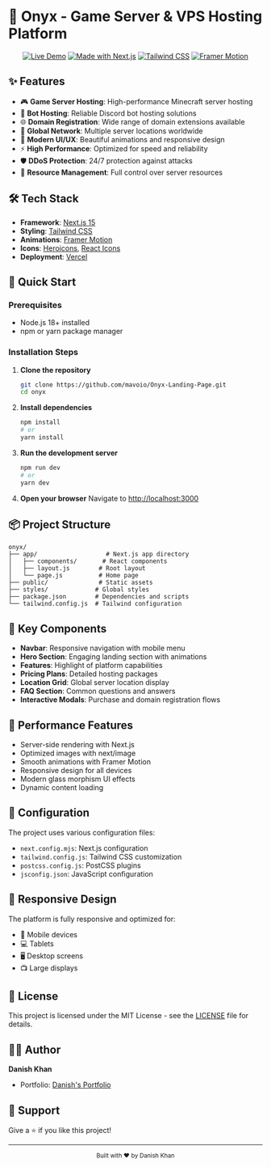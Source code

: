 # 🚀 Onyx - Game Server & VPS Hosting Platform

<div align="center">

  [![Live Demo](https://img.shields.io/badge/Live%20Demo-Visit%20Site-blue?style=for-the-badge)](https://onyx-delta-three.vercel.app)
  [![Made with Next.js](https://img.shields.io/badge/Made%20with-Next.js-000000?style=for-the-badge&logo=next.js)](https://nextjs.org)
  [![Tailwind CSS](https://img.shields.io/badge/Tailwind%20CSS-CSS%20Framework-38B2AC?style=for-the-badge&logo=tailwind-css)](https://tailwindcss.com)
  [![Framer Motion](https://img.shields.io/badge/Framer-Motion-0055FF?style=for-the-badge&logo=framer)](https://www.framer.com/motion/)
</div>

## ✨ Features

- 🎮 **Game Server Hosting**: High-performance Minecraft server hosting
- 🤖 **Bot Hosting**: Reliable Discord bot hosting solutions
- 🌐 **Domain Registration**: Wide range of domain extensions available
- 🚀 **Global Network**: Multiple server locations worldwide
- 💫 **Modern UI/UX**: Beautiful animations and responsive design
- ⚡ **High Performance**: Optimized for speed and reliability
- 🛡️ **DDoS Protection**: 24/7 protection against attacks
- 🎯 **Resource Management**: Full control over server resources

## 🛠️ Tech Stack

- **Framework**: [Next.js 15](https://nextjs.org/)
- **Styling**: [Tailwind CSS](https://tailwindcss.com/)
- **Animations**: [Framer Motion](https://www.framer.com/motion/)
- **Icons**: [Heroicons](https://heroicons.com/), [React Icons](https://react-icons.github.io/react-icons/)
- **Deployment**: [Vercel](https://vercel.com)

## 🚀 Quick Start

### Prerequisites

- Node.js 18+ installed
- npm or yarn package manager

### Installation Steps

1. **Clone the repository**
   ```bash
   git clone https://github.com/mavoio/Onyx-Landing-Page.git
   cd onyx
   ```

2. **Install dependencies**
   ```bash
   npm install
   # or
   yarn install
   ```

3. **Run the development server**
   ```bash
   npm run dev
   # or
   yarn dev
   ```

4. **Open your browser**
   Navigate to [http://localhost:3000](http://localhost:3000)

## 📦 Project Structure

```
onyx/
├── app/                   # Next.js app directory
│   ├── components/       # React components
│   ├── layout.js        # Root layout
│   └── page.js          # Home page
├── public/              # Static assets
├── styles/             # Global styles
├── package.json        # Dependencies and scripts
└── tailwind.config.js  # Tailwind configuration
```

## 🎨 Key Components

- **Navbar**: Responsive navigation with mobile menu
- **Hero Section**: Engaging landing section with animations
- **Features**: Highlight of platform capabilities
- **Pricing Plans**: Detailed hosting packages
- **Location Grid**: Global server location display
- **FAQ Section**: Common questions and answers
- **Interactive Modals**: Purchase and domain registration flows

## 🌟 Performance Features

- Server-side rendering with Next.js
- Optimized images with next/image
- Smooth animations with Framer Motion
- Responsive design for all devices
- Modern glass morphism UI effects
- Dynamic content loading

## 🔧 Configuration

The project uses various configuration files:

- `next.config.mjs`: Next.js configuration
- `tailwind.config.js`: Tailwind CSS customization
- `postcss.config.js`: PostCSS plugins
- `jsconfig.json`: JavaScript configuration

## 📱 Responsive Design

The platform is fully responsive and optimized for:
- 📱 Mobile devices
- 💻 Tablets
- 🖥️ Desktop screens
- 📺 Large displays

## 📄 License

This project is licensed under the MIT License - see the [LICENSE](LICENSE) file for details.

## 👨‍💻 Author

**Danish Khan**
- Portfolio: [Danish's Portfolio](https://danishfolio-v2.vercel.app)

## 🌟 Support

Give a ⭐️ if you like this project!

---

<div align="center">
  <sub>Built with ❤️ by Danish Khan</sub>
</div> 
